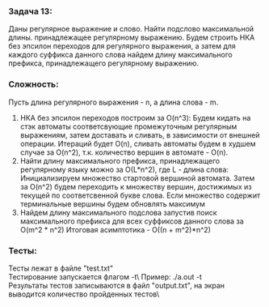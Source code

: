 ### Задача 13:
  Даны регулярное выражение и слово. Найти подслово максимальной длины. принадлежащее регулярному выражению.
Будем строить НКА без эпсилон переходов для регулярного выражения, а затем для каждого суффикса данного слова найдем длину максимального префикса, принадлежащего регулярному выражению.
### Сложность:
Пусть длина регулярного выражения - n, а длина слова - m. 
  1) НКА без эпсилон переходов построим за O(n^3):
Будем кидать на стэк автоматы соответсвующие промежуточным регулярным выражениям, затем доставать и сливать, в зависимости от внешней операции. Итераций будет O(n), сливать автоматы будем в худшем случае за O(n^2), т.к. количество вершин в автомате - O(n).  
  2) Найти длину максимального префикса, принадлежащего регулярному языку можно за O(L*n^2), где L - длина слова:
Инициализируем множество стартовой вершиной автомата. Затем за O(n^2) будем переходить к множеству вершин, достижимых из текущей по соответсвенной букве слова. Если множество содержит терминальные вершины будем обновлять максимум 
  3) Найдем длину максимального подслова запустив поиск максимального префикса для всех суффиксов данного слова за O(m^2 * n^2) 
Итоговая асимптотика - O((n + m^2)*n^2) 

### Тесты: 
Тесты лежат в файле "test.txt"\
Тестирование запускается флагом -t\ 
Пример: ./a.out -t\
Результаты тестов записываются в файл "output.txt", на экран выводится количество пройденных тестов\
